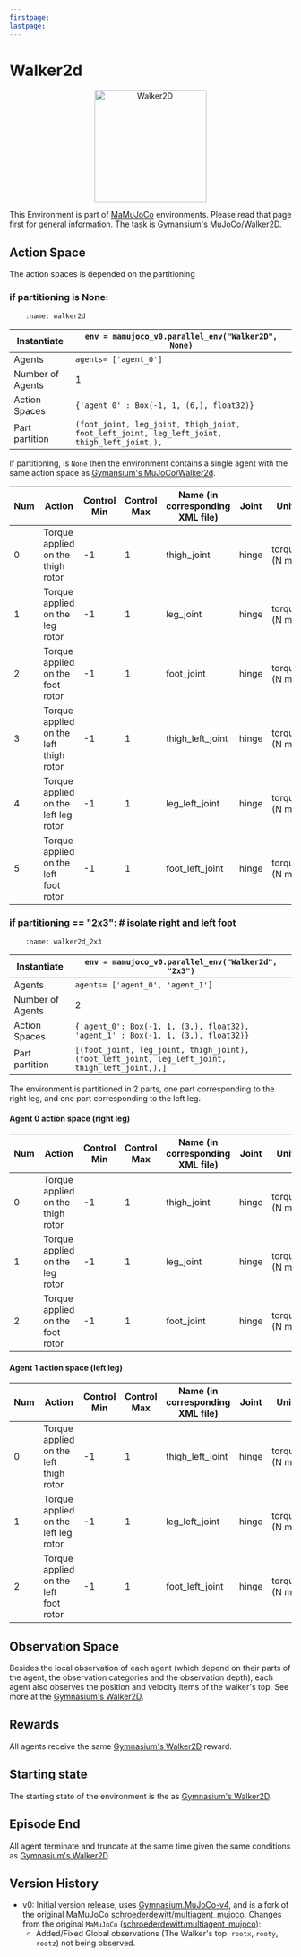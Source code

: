 ```yaml
---
firstpage:
lastpage:
---
```



# Walker2d
<html>
	<p align="center">
		<img src="https://gymnasium.farama.org/_images/walker2d.gif" alt="Walker2D" width="200"/>
	</p>
</html> 

This Environment is part of [MaMuJoCo](https://robotics.farama.org/envs/MaMuJoCo/) environments. Please read that page first for general information.
The task is [Gymansium's MuJoCo/Walker2D](https://gymnasium.farama.org/environments/mujoco/walker2d/).



## Action Space
The action spaces is depended on the partitioning

### if partitioning is None:
```{figure} figures/walker2d.png
    :name: walker2d
```

| Instantiate		| `env = mamujoco_v0.parallel_env("Walker2D", None)`	|
|-----------------------|------------------------------------------------------|
| Agents		| `agents= ['agent_0']`					|
| Number of Agents	| 1							|
| Action Spaces		| `{'agent_0' : Box(-1, 1, (6,), float32)}`			|
| Part partition	| `(foot_joint, leg_joint, thigh_joint, foot_left_joint, leg_left_joint, thigh_left_joint,),`	|

If partitioning, is `None` then the environment contains a single agent with the same action space as [Gymansium's MuJoCo/Walker2d](https://gymnasium.farama.org/environments/mujoco/walker2d/#action-space).

| Num | Action                                 | Control Min | Control Max | Name (in corresponding XML file) | Joint | Unit         |
|-----|----------------------------------------|-------------|-------------|----------------------------------|-------|--------------|
| 0   | Torque applied on the thigh rotor      | -1          | 1           | thigh_joint                      | hinge | torque (N m) |
| 1   | Torque applied on the leg rotor        | -1          | 1           | leg_joint                        | hinge | torque (N m) |
| 2   | Torque applied on the foot rotor       | -1          | 1           | foot_joint                       | hinge | torque (N m) |
| 3   | Torque applied on the left thigh rotor | -1          | 1           | thigh_left_joint                 | hinge | torque (N m) |
| 4   | Torque applied on the left leg rotor   | -1          | 1           | leg_left_joint                   | hinge | torque (N m) |
| 5   | Torque applied on the left foot rotor  | -1          | 1           | foot_left_joint                  | hinge | torque (N m) |



### if partitioning == "2x3":  # isolate right and left foot
```{figure} figures/walker2d_2x3.png
    :name: walker2d_2x3
```

| Instantiate		| `env = mamujoco_v0.parallel_env("Walker2d", "2x3")`|
|-----------------------|------------------------------------------------------|
| Agents		| `agents= ['agent_0', 'agent_1']`			|
| Number of Agents	| 2							|
| Action Spaces		| `{'agent_0': Box(-1, 1, (3,), float32), 'agent_1' : Box(-1, 1, (3,), float32)}`			|
| Part partition	| `[(foot_joint, leg_joint, thigh_joint), (foot_left_joint, leg_left_joint, thigh_left_joint,),]`|

The environment is partitioned in 2 parts, one part corresponding to the right leg, and one part corresponding to the left leg.

#### Agent 0 action space (right leg)
| Num | Action                                 | Control Min | Control Max | Name (in corresponding XML file) | Joint | Unit         |
|-----|----------------------------------------|-------------|-------------|----------------------------------|-------|--------------|
| 0   | Torque applied on the thigh rotor      | -1          | 1           | thigh_joint                      | hinge | torque (N m) |
| 1   | Torque applied on the leg rotor        | -1          | 1           | leg_joint                        | hinge | torque (N m) |
| 2   | Torque applied on the foot rotor       | -1          | 1           | foot_joint                       | hinge | torque (N m) |
#### Agent 1 action space (left leg)
| Num | Action                                 | Control Min | Control Max | Name (in corresponding XML file) | Joint | Unit         |
|-----|----------------------------------------|-------------|-------------|----------------------------------|-------|--------------|
| 0   | Torque applied on the left thigh rotor | -1          | 1           | thigh_left_joint                 | hinge | torque (N m) |
| 1   | Torque applied on the left leg rotor   | -1          | 1           | leg_left_joint                   | hinge | torque (N m) |
| 2   | Torque applied on the left foot rotor  | -1          | 1           | foot_left_joint                  | hinge | torque (N m) |



## Observation Space
Besides the local observation of each agent (which depend on their parts of the agent, the observation categories and the observation depth), each agent also observes the position and velocity items of the walker's top.
See more at the [Gymnasium's Walker2D](https://gymnasium.farama.org/environments/mujoco/walker2d/#observation-space).



## Rewards
All agents receive the same [Gymnasium's Walker2D](https://gymnasium.farama.org/environments/mujoco/walker2d/#observation-space) reward.



## Starting state
The starting state of the environment is the as [Gymnasium's Walker2D](https://gymnasium.farama.org/environments/mujoco/walker2d/#starting-state).



## Episode End
All agent terminate and truncate at the same time given the same conditions as [Gymnasium's Walker2D](https://gymnasium.farama.org/environments/mujoco/walker2d/#episode-end).



## Version History
- v0: Initial version release, uses [Gymnasium.MuJoCo-v4](https://gymnasium.farama.org/environments/mujoco/), and is a fork of the original MaMuJoCo [schroederdewitt/multiagent_mujoco](https://github.com/schroederdewitt/multiagent_mujoco).
Changes from the original `MaMuJoCo` ([schroederdewitt/multiagent_mujoco](https://github.com/schroederdewitt/multiagent_mujoco)):
	- Added/Fixed Global observations (The Walker's top: `rootx`, `rooty`, `rootz`) not being observed.
